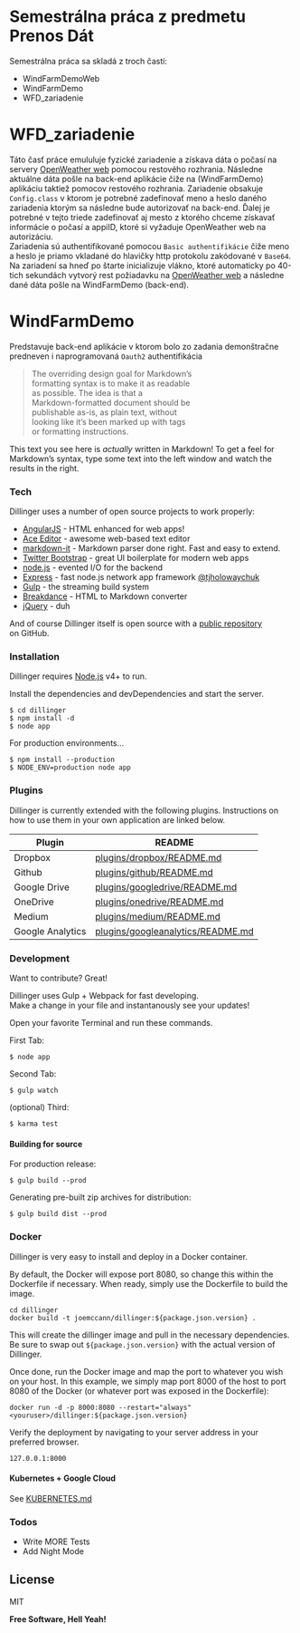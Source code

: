<h1><a id="Semestrlna_prca_z_predmetu_Prenos_Dt_0"></a>Semestrálna práca z predmetu Prenos Dát</h1>
<p>Semestrálna práca sa skladá z troch častí:</p>
<ul>
<li>WindFarmDemoWeb</li>
<li>WindFarmDemo</li>
<li>WFD_zariadenie</li>
</ul>
<h1><a id="WFD_zariadenie_8"></a>WFD_zariadenie</h1>
<p>Táto časť práce emululuje fyzické zariadenie a získava dáta o počasí na servery <a href="https://openweathermap.org/">OpenWeather web</a> pomocou restového rozhrania. Následne aktuálne dáta pošle na back-end aplikácie čiže na (WindFarmDemo) aplikáciu taktiež pomocov restového rozhrania. Zariadenie obsakuje <code>Config.class</code> v ktorom je potrebné zadefinovať meno a heslo daného zariadenia ktorým sa následne bude autorizovať na back-end. Ďalej je potrebné v tejto triede zadefinovať aj mesto z ktorého chceme získavať informácie o počasí a appiID, ktoré si vyžaduje OpenWeather web na autorizáciu.<br>
Zariadenia sú authentifikované pomocou <code>Basic authentifikácie</code> čiže meno a heslo je priamo vkladané do hlavičky http protokolu zakódované v <code>Base64</code>.<br>
Na zariadení sa hneď po štarte inicializuje vlákno, ktoré automaticky po 40-tich sekundách vytvorý rest požiadavku na <a href="https://openweathermap.org/">OpenWeather web</a> a následne dané dáta pošle na WindFarmDemo (back-end).</p>
<h1><a id="WindFarmDemo_13"></a>WindFarmDemo</h1>
<p>Predstavuje back-end aplikácie v ktorom bolo zo zadania demonštračne predneven i naprogramovaná <code>Oauth2</code> authentifikácia</p>
<blockquote>
<p>The overriding design goal for Markdown’s<br>
formatting syntax is to make it as readable<br>
as possible. The idea is that a<br>
Markdown-formatted document should be<br>
publishable as-is, as plain text, without<br>
looking like it’s been marked up with tags<br>
or formatting instructions.</p>
</blockquote>
<p>This text you see here is <em>actually</em> written in Markdown! To get a feel for Markdown’s syntax, type some text into the left window and watch the results in the right.</p>
<h3><a id="Tech_26"></a>Tech</h3>
<p>Dillinger uses a number of open source projects to work properly:</p>
<ul>
<li><a href="http://angularjs.org">AngularJS</a> - HTML enhanced for web apps!</li>
<li><a href="http://ace.ajax.org">Ace Editor</a> - awesome web-based text editor</li>
<li><a href="https://github.com/markdown-it/markdown-it">markdown-it</a> - Markdown parser done right. Fast and easy to extend.</li>
<li><a href="http://twitter.github.com/bootstrap/">Twitter Bootstrap</a> - great UI boilerplate for modern web apps</li>
<li><a href="http://nodejs.org">node.js</a> - evented I/O for the backend</li>
<li><a href="http://expressjs.com">Express</a> - fast node.js network app framework <a href="http://twitter.com/tjholowaychuk">@tjholowaychuk</a></li>
<li><a href="http://gulpjs.com">Gulp</a> - the streaming build system</li>
<li><a href="http://breakdance.io">Breakdance</a> - HTML to Markdown converter</li>
<li><a href="http://jquery.com">jQuery</a> - duh</li>
</ul>
<p>And of course Dillinger itself is open source with a <a href="https://github.com/joemccann/dillinger">public repository</a><br>
on GitHub.</p>
<h3><a id="Installation_43"></a>Installation</h3>
<p>Dillinger requires <a href="https://nodejs.org/">Node.js</a> v4+ to run.</p>
<p>Install the dependencies and devDependencies and start the server.</p>
<pre><code class="language-sh">$ <span class="hljs-built_in">cd</span> dillinger
$ npm install <span class="hljs-operator">-d</span>
$ node app
</code></pre>
<p>For production environments…</p>
<pre><code class="language-sh">$ npm install --production
$ NODE_ENV=production node app
</code></pre>
<h3><a id="Plugins_62"></a>Plugins</h3>
<p>Dillinger is currently extended with the following plugins. Instructions on how to use them in your own application are linked below.</p>
<table class="table table-striped table-bordered">
<thead>
<tr>
<th>Plugin</th>
<th>README</th>
</tr>
</thead>
<tbody>
<tr>
<td>Dropbox</td>
<td><a href="https://github.com/joemccann/dillinger/tree/master/plugins/dropbox/README.md">plugins/dropbox/README.md</a></td>
</tr>
<tr>
<td>Github</td>
<td><a href="https://github.com/joemccann/dillinger/tree/master/plugins/github/README.md">plugins/github/README.md</a></td>
</tr>
<tr>
<td>Google Drive</td>
<td><a href="https://github.com/joemccann/dillinger/tree/master/plugins/googledrive/README.md">plugins/googledrive/README.md</a></td>
</tr>
<tr>
<td>OneDrive</td>
<td><a href="https://github.com/joemccann/dillinger/tree/master/plugins/onedrive/README.md">plugins/onedrive/README.md</a></td>
</tr>
<tr>
<td>Medium</td>
<td><a href="https://github.com/joemccann/dillinger/tree/master/plugins/medium/README.md">plugins/medium/README.md</a></td>
</tr>
<tr>
<td>Google Analytics</td>
<td><a href="https://github.com/RahulHP/dillinger/blob/master/plugins/googleanalytics/README.md">plugins/googleanalytics/README.md</a></td>
</tr>
</tbody>
</table>
<h3><a id="Development_76"></a>Development</h3>
<p>Want to contribute? Great!</p>
<p>Dillinger uses Gulp + Webpack for fast developing.<br>
Make a change in your file and instantanously see your updates!</p>
<p>Open your favorite Terminal and run these commands.</p>
<p>First Tab:</p>
<pre><code class="language-sh">$ node app
</code></pre>
<p>Second Tab:</p>
<pre><code class="language-sh">$ gulp watch
</code></pre>
<p>(optional) Third:</p>
<pre><code class="language-sh">$ karma <span class="hljs-built_in">test</span>
</code></pre>
<h4><a id="Building_for_source_99"></a>Building for source</h4>
<p>For production release:</p>
<pre><code class="language-sh">$ gulp build --prod
</code></pre>
<p>Generating pre-built zip archives for distribution:</p>
<pre><code class="language-sh">$ gulp build dist --prod
</code></pre>
<h3><a id="Docker_108"></a>Docker</h3>
<p>Dillinger is very easy to install and deploy in a Docker container.</p>
<p>By default, the Docker will expose port 8080, so change this within the Dockerfile if necessary. When ready, simply use the Dockerfile to build the image.</p>
<pre><code class="language-sh"><span class="hljs-built_in">cd</span> dillinger
docker build -t joemccann/dillinger:<span class="hljs-variable">${package.json.version}</span> .
</code></pre>
<p>This will create the dillinger image and pull in the necessary dependencies. Be sure to swap out <code>${package.json.version}</code> with the actual version of Dillinger.</p>
<p>Once done, run the Docker image and map the port to whatever you wish on your host. In this example, we simply map port 8000 of the host to port 8080 of the Docker (or whatever port was exposed in the Dockerfile):</p>
<pre><code class="language-sh">docker run <span class="hljs-operator">-d</span> -p <span class="hljs-number">8000</span>:<span class="hljs-number">8080</span> --restart=<span class="hljs-string">"always"</span> &lt;youruser&gt;/dillinger:<span class="hljs-variable">${package.json.version}</span>
</code></pre>
<p>Verify the deployment by navigating to your server address in your preferred browser.</p>
<pre><code class="language-sh"><span class="hljs-number">127.0</span>.<span class="hljs-number">0.1</span>:<span class="hljs-number">8000</span>
</code></pre>
<h4><a id="Kubernetes__Google_Cloud_131"></a>Kubernetes + Google Cloud</h4>
<p>See <a href="https://github.com/joemccann/dillinger/blob/master/KUBERNETES.md">KUBERNETES.md</a></p>
<h3><a id="Todos_136"></a>Todos</h3>
<ul>
<li>Write MORE Tests</li>
<li>Add Night Mode</li>
</ul>
<h2><a id="License_141"></a>License</h2>
<p>MIT</p>
<p><strong>Free Software, Hell Yeah!</strong></p>
